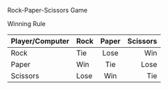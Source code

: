 Rock-Paper-Scissors Game

Winning Rule

| Player/Computer  | Rock | Paper | Scissors |
|-----------|:-------------|:-----------:|--------------:|
|Rock  |Tie   |Lose |Win          |
|Paper |Win  |Tie  |Lose           |
|Scissors    |Lose       |Win     |Tie|


